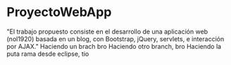 # ProyectoWebApp
"El trabajo propuesto consiste en el desarrollo de una aplicación web (nol1920) basada en un blog, con Bootstrap, jQuery, servlets, e interacción por AJAX."
Haciendo un brach bro
Haciendo otro branch, bro
Haciendo la puta rama desde eclipse, tio